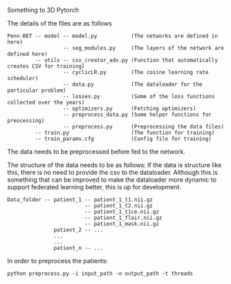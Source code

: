 Something to 3D Pytorch

The details of the files are as follows

```The structure of the files is as follows :
Penn-BET -- model -- model.py           (The networks are defined in here)
                  -- seg_modules.py     (The layers of the network are defined here)
         -- utils -- csv_creator_adv.py (Function that automatically creates CSV for training)
                  -- cyclicLR.py        (The cosine learning rate scheduler)
                  -- data.py            (The dataloader for the particular problem)
                  -- losses.py          (Some of the loss functions collected over the years)
                  -- optimizers.py      (Fetching optimizers)
                  -- preprocess_data.py (Some helper functions for preocessing)
                  -- preprocess.py      (Preprocessing the data files)
         -- train.py                    (The function for training)
         -- train_params.cfg            (Config file for training)
```

The data needs to be preprocessed before fed to the network.

The structure of the data needs to be as follows:
If the data is structure like this, there is no need to provide the csv to the dataloader.
Although this is something that can be improved to make the dataloader more dynamic to support federated learning better, this is up for development.
```
Data_folder -- patient_1 -- patient_1_t1.nii.gz
                         -- patient_1_t2.nii.gz
                         -- patient_1_t1ce.nii.gz
                         -- patient_1_flair.nii.gz
                         -- patient_1_mask.nii.gz
               patient_2 -- ...
               ...
               ...
               patient_n -- ...
```

In order to preprocess the patients:

```python preprocess.py -i input_path -o output_path -t threads```
